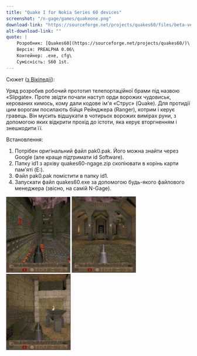 ```yaml
---
title: "Quake I for Nokia Series 60 devices"
screenshot: "/n-gage/games/quakeone.png"
download-link: "https://sourceforge.net/projects/quakes60/files/beta-versions/prealpha%200.06/quakes60-ngage.zip/"
alt-download-link: ""
quote: |
    Розробник: [Quakes60](https://sourceforge.net/projects/quakes60/)\
    Версія: PREALPHA 0.06\
    Контейнер: .exe, cfg\
    Сумісність: S60 1st.
---
```


Cюжет ([з Вікіпедії](https://uk.wikipedia.org/wiki/Quake)):

Уряд розробив робочий прототип телепортаційної брами під назвою «Slipgate». Проте звідти почали наступ орди ворожих чудовиськ, керованих кимось, кому дали кодове ім'я «Струс» (Quake). Для протидії цим ворогам посилають бійця Рейнджера (Ranger), котрим і керує гравець. Він мусить відшукати в чотирьох ворожих вимірах руни, з допомогою яких відкрити прохід до істоти, яка керує вторгненням і знешкодити її.


Встановлення:

1. Потрібен оригінальний файл pak0.pak. Його можна знайти через Google (але краще підтримати id Software).
2. Папку id1 з архіву quakes60-ngage.zip скопіювати в корінь карти пам'яті (E:).
3. Файл pak0.pak помістити в папку id1.
4. Запускати файл quakes60.exe за допомогою будь-якого файлового менеджера (звісно, на самій N-Gage).

![QuakeI-one](/n-gage/games/QuakeI-one.jpg)
![QuakeI-two](/n-gage/games/QuakeI-two.jpg)
![QuakeI-three](/n-gage/games/QuakeI-three.jpg)